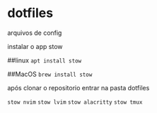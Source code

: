 # dotfiles
arquivos de config 

instalar o app stow 

##linux 
`apt install stow`


##MacOS
`brew install stow` 



após clonar o repositorio entrar na pasta dotfiles

`stow nvim`
`stow lvim`
`stow alacritty`
`stow tmux`
